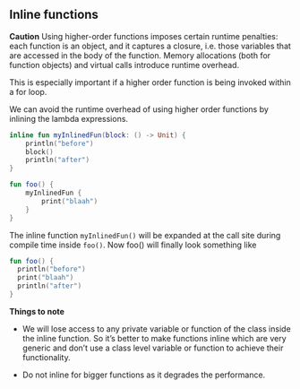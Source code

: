 ## Inline functions

**Caution** Using higher-order functions imposes certain runtime penalties: each function is an object, and it captures a closure, i.e. those variables that are accessed in the body of the function. Memory allocations (both for function objects) and virtual calls introduce runtime overhead. 

This is especially important if a higher order function is being invoked within a for loop.

We can avoid the runtime overhead of using higher order functions by inlining the lambda expressions. 

```kotlin
inline fun myInlinedFun(block: () -> Unit) {
    println("before")
    block()
    println("after")
}

fun foo() {
    myInlinedFun {
    	print("blaah")
    }
}
```

The inline function `myInlinedFun()` will be expanded at the call site during compile time inside `foo()`. Now foo() will finally look something like

```kotlin
fun foo() {
  println("before")
  print("blaah")
  println("after")
}
```

**Things to note**

* We will lose access to any private variable or function of the class inside the inline function. So it’s better to make functions inline which are very generic and don’t use a class level variable or function to achieve their functionality.

* Do not inline for bigger functions as it degrades the performance.
